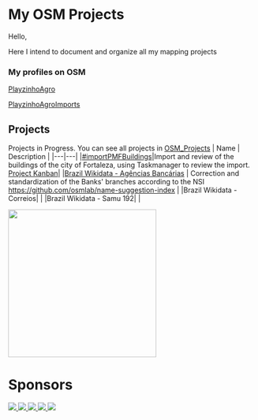 
# My OSM Projects
Hello,

Here I intend to document and organize all my mapping projects

### My profiles on OSM

[PlayzinhoAgro](https://www.openstreetmap.org/user/PlayzinhoAgro)

[PlayzinhoAgroImports](https://www.openstreetmap.org/user/PlayzinhoAgro-imports)

## Projects
Projects in Progress. You can see all projects in [OSM_Projects](https://github.com/users/Playzinho/projects/2/views/1)
|  Name | Description |
|---|---|
|[#importPMFBuildings](https://wiki.openstreetmap.org/wiki/Pt:Fortaleza/Importa%C3%A7%C3%A3o_de_Edif%C3%ADcios_PMF)|Import and review of the buildings of the city of Fortaleza, using Taskmanager to review the import. [Project Kanban](https://github.com/users/Playzinho/projects/3/views/1)|
|[Brazil Wikidata - Agências Bancárias](https://maproulette.org/browse/challenges/28957) | Correction and standardization of the Banks' branches according to the NSI https://github.com/osmlab/name-suggestion-index |
|Brazil Wikidata - Correios| |
|Brazil Wikidata - Samu 192| |

<p>
<a href="https://opencollective.com/playzinhoagro" target="_blank">
  <img src="https://opencollective.com/webpack/donate/button@2x.png?color=blue" width=300 />
</a>
  </p>

# Sponsors

<a href="https://opencollective.com/playzinhoagro/vila/0/website" target="_blank">
<img src="https://opencollective.com/playzinhoagro/vila/0/avatar.svg">
</a>
<a href="https://opencollective.com/playzinhoagro/vila/1/website" target="_blank">
<img src="https://opencollective.com/playzinhoagro/vila/1/avatar.svg">
</a>
<a href="https://opencollective.com/playzinhoagro/vila/2/website" target="_blank">
<img src="https://opencollective.com/playzinhoagro/vila/2/avatar.svg">
</a>
<a href="https://opencollective.com/playzinhoagro/vila/3/website" target="_blank">
<img src="https://opencollective.com/playzinhoagro/vila/3/avatar.svg">
</a>
<a href="https://opencollective.com/playzinhoagro/vila/4/website" target="_blank">
<img src="https://opencollective.com/playzinhoagro/vila/4/avatar.svg">
</a>

